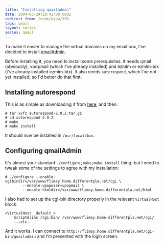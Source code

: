 ```yaml
---
title: "Installing qmailadmin"
date: 2004-03-24T18:41:00.000Z
redirect_from: /node/view/198
tags: qmail
layout: series
series: qmail
---
```

To make it easier to manage the virtual domains on my email box, I've decided to install [qmailAdmin](http://www.inter7.com/qmailadmin.html).

Before installing it, you need to install some prerequisites. It needs qmail (obviously), vpopmail (which I've already installed) and ezmlm or ezmlm-idx (I've already installed ezmlm-idx). It also needs `autorespond`, which I've not yet installed, so I'd better do that first.

## Installing autorespond

This is as simple as downloading it from [here](http://www.inter7.com/osfree.html), and then:

```
# tar xvfz autorespond-2.0.2.tar.gz
# cd autorespond-2.0.2
# make
# make install
```

It should now be installed in `/usr/local/bin`.

## Configuring qmailAdmin

It's almost your standard `./configure;make;make install` thing, but I need to tweak some of the settings to agree with my installation:

```
# ./configure --enable-cgibindir=/var/www/flimsy.home.differentpla.net/cgi \
        --enable-vpopuser=vpopmail \
        --enable-htmldir=/var/www/flimsy.home.differentpla.net/html
```

I also had to set up the cgi-bin directory properly in the relevant `VirtualHost` block:

```
<VirtualHost _default_>
    ScriptAlias /cgi-bin/ /var/www/flimsy.home.differentpla.net/cgi/
    ...etc.
```

And it works. I can connect to `http://flimsy.home.differentpla.net/cgi-bin/qmailadmin` and I'm presented with the login screen.
